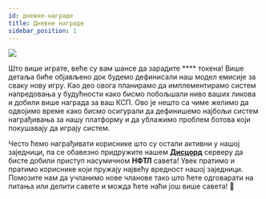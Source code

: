 ```yaml
---
id: дневне-награде
title: Дневне награде
sidebar_position: 1
---
```


![](/img/twitch-stream.png)

Што више играте, веће су вам шансе да зарадите **** токена! Више детаља биће објављено док будемо дефинисали наш модел емисије за сваку нову игру. Као део овога планирамо да имплементирамо систем напредовања у будућности како бисмо побољшали ниво ваших ликова и добили више награда за ваш КСП. Ово је нешто са чиме желимо да одвојимо време како бисмо осигурали да дефинишемо најбољи систем награђивања за нашу платформу и да ублажимо проблем ботова који покушавају да играју систем.

Често ћемо награђивати кориснике што су остали активни у нашој заједници, па се обавезно придружите нашем **[Дисцорд](https://discord.gg/niftyleague)** серверу да бисте добили приступ насумичном **НФТЛ** савета! Увек пратимо и пратимо кориснике који пружају највећу вредност нашој заједници. Помозите нам да учланимо нове чланове тако што ћете одговарати на питања или делити савете и можда ћете наћи још више савета! 🙌
